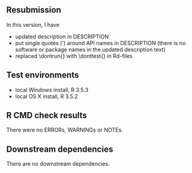 ## Resubmission

In this version, I have

* updated description in DESCRIPTION
* put single quotes (') around API names in DESCRIPTION (there is no software or package names in the updated description text)
* replaced \dontrun{} with \donttest{} in Rd-files

## Test environments
* local Windows  install, R 3.5.3
* local OS X install, R 3.5.2

## R CMD check results
There were no ERRORs, WARNINGs or NOTEs. 

## Downstream dependencies
There are no downstream dependencies.

